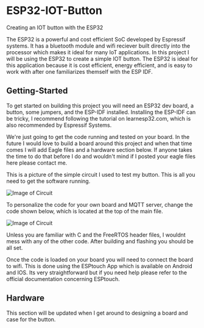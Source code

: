 # ESP32-IOT-Button
Creating an IOT button with the ESP32

The ESP32 is a powerful and cost efficient SoC developed by Espressif systems. It has a bluetooth module and wifi reciever built directly into the processor which makes it ideal for many IoT applications. In this project I will be using the ESP32 to create a simple IOT button. The ESP32 is ideal for this application because it is cost efficient, energy efficient, and is easy to work with after one familiarizes themself with the ESP IDF.

## Getting-Started

To get started on building this project you will need an ESP32 dev board, a button, some jumpers, and the ESP-IDF installed. Installing the ESP-IDF can be tricky, I recommend following the tutorial on learnesp32.com, which is also recommended by Espressif Systems. 

We're just going to get the code running and tested on your board. In the future I would love to build a board around this project and when that time comes I will add Eagle files and a hardware section below. If anyone takes the time to do that before I do and wouldn't mind if I posted your eagle files here please contact me.

This is a picture of the simple circuit I used to test my button. This is all you need to get the software running.

![Image of Circuit](https://lh3.googleusercontent.com/xWjctg24wssxNNOWbkDpiNHhXEfDVcwqrkPLOqNFJMZfoPWnGgQar-nWGx0A66-7FJATXyeo8RjIGBjMouv-l8YjipUFyd1MeLRWV7O_XP_Jb5eS37e5YKTOllJJThjdOd706CB31utxbwGty295vFILBq-VCoBHbSqGTMrLIfJ4ThXwm2GheH4GJS-iLu6ZgF8-fIWTdE7xPTidX9mVhAA_xouioudB7uME1wDmf89MyeVEsK4bi-jajrlhVL3ckbdvXER0D119-YxvpYeQ2uzghT0xFFlcHpXWHOeBrcL2RtUXGL6FsxfJMzR7sWrUjNAdvuJcxJijKoX5CmW6p-u3siMkviLnT-eZBj2jnMEgSkdJsairK9JuSPoE_jpnGm1XNkgw6E6Ooox3sQRzB6zDiswMq9SGRGAxCkdlZjRA_mrx764l97AauIfh4pyFSAZjU_w7XsaDL75peC3-_ytGaqZ6nvjLRrJHcElPJyC8du3vy8b1lYjI1j5oIclummhcjW16JNPEywlaK-PIWVN2FnL7uRBfUuM545Xkd3SS2Evp7NSKCUqSJvlhtHosnt5eu4I-08cYAYw3JoarNuWAHnyiA9CrvIwhMLh1IacLDA7DL2ApPHYH0qF1q98L_gO5tKODJfe3K-gm8IoI3oUCasOYwDBpk3fKt4vgApUcg6F9S0zw4TeQdnzo=w684-h912-no?authuser=1)

To personalize the code for your own board and MQTT server, change the code shown below, which is located at the top of the main file.

![Image of Circuit](https://lh3.googleusercontent.com/9gQ4P-SWMrMownRHrVhCpot1MBPSubLPbn9I-bjz0Ghgkbwp9f56gR2xB7h1rxEjzb5fXEZhDzXRNznvXyMrmI6Pw6NAau79_CR2f_4X3Wu_vSLDLEUSeczTeILO37iov_y0Eb6QOgEL6KZbuX5bymtDMuNuXskGvfTslAeHWwy3U_cRYH8ZFGkDLqtq-FMlIDdudhcKx4h3yJanAc8kLat2mds4uKHvI-4dHm2vb1wqSzkp7uVmZZB9-WZ5dGwUs7rtTu3u78i8EUQDkbXcNz8VCQIQ4HBzp_3RUJTMsshiOagNJ22OErPI4fUgZGTzLkhbdyml1rI3sPy5VCjlrm0UVsaOjg5cqBC8uRhm3AkEAmTipbHn2qDOFtNRVKMEo1flpv4x_e8ojA5tGLYZuDVTBsZK0rIFTOhDMidQqdfuxwpdrvCkWMnOyKLmam7IhK8BxUX3q3AP9ND9H4LLrl6nXMBmjcUakBev1tDm0q7JGWEvSprJquQkGlMmx6ILE3dOQqo8EZSfb3WAKav9YESYhL-QdxSOBkKFjGih43sWNWIJtBDn9vyPvLodTGpu216BjP1iSvchlkooOR5q0T8WR0jURrDSx_fs0pHxYFmWvVtWtSxTfnjFyjn0Pgo0gtV75Nte1RT0sk6iPkvaTk4QV9Vo6th7U3sBIsL-kwYX4K_ib0hSIOkBDndP=w901-h162-no?authuser=1)

Unless you are familiar with C and the FreeRTOS header files, I wouldnt mess with any of the other code. After building and flashing you should be all set.

Once the code is loaded on your board you will need to connect the board to wifi.  This is done using the ESPtouch App which is available on Android and IOS. Its very straightforward but if you need help please refer to the official documentation concerning ESPtouch. 

## Hardware

This section will be updated when I get around to designing a board and case for the button.



